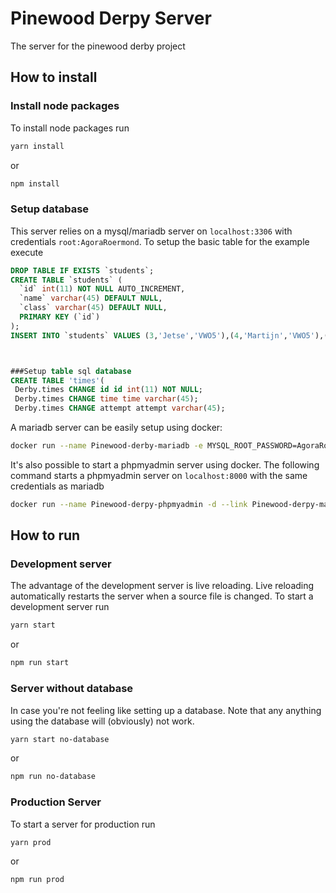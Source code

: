 # Pinewood Derpy Server
The server for the pinewood derby project
## How to install
### Install node packages
To install node packages run
```bash
yarn install
```
or
```bash
npm install
```
### Setup database
This server relies on a mysql/mariadb server on `localhost:3306` with credentials `root:AgoraRoermond`. To setup the basic table for the example execute
```sql
DROP TABLE IF EXISTS `students`;
CREATE TABLE `students` (
  `id` int(11) NOT NULL AUTO_INCREMENT,
  `name` varchar(45) DEFAULT NULL,
  `class` varchar(45) DEFAULT NULL,
  PRIMARY KEY (`id`)
);
INSERT INTO `students` VALUES (3,'Jetse','VWO5'),(4,'Martijn','VWO5'),(5,'Timo','VWO3'), (6, 'David','HAVO4'), (7, 'Mees','HAVO4');



###Setup table sql database
CREATE TABLE 'times'(
 Derby.times CHANGE id id int(11) NOT NULL;
 Derby.times CHANGE time time varchar(45);
 Derby.times CHANGE attempt attempt varchar(45);

```
A mariadb server can be easily setup using docker:
```bash
docker run --name Pinewood-derby-mariadb -e MYSQL_ROOT_PASSWORD=AgoraRoermond -e MYSQL_DATABASE=Derby -p 3306:3306 mariadb
```
It's also possible to start a phpmyadmin server using docker. The following command starts a phpmyadmin server on `localhost:8000` with the same credentials as mariadb
```bash
docker run --name Pinewood-derpy-phpmyadmin -d --link Pinewood-derpy-mariadb:db -p 8000:80 phpmyadmin/phpmyadmin
```


## How to run
### Development server
The advantage of the development server is live reloading. Live reloading automatically restarts the server when a source file is changed. To start a development server run
```bash
yarn start
```
or
```bash
npm run start
```
### Server without database
In case you're not feeling like setting up a database. Note that any anything using the database will (obviously) not work.
```bash
yarn start no-database
```
or
```bash
npm run no-database
```
### Production Server
To start a server for production run
```bash
yarn prod
```
or
```bash
npm run prod
```
